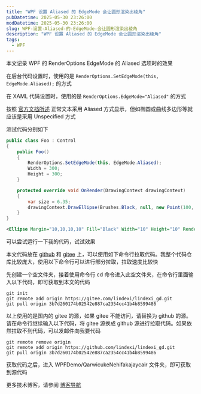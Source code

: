 ```yaml
---
title: "WPF 设置 Aliased 的 EdgeMode 会让圆形渲染出棱角"
pubDatetime: 2025-05-30 23:26:00
modDatetime: 2025-05-30 23:26:00
slug: WPF-设置-Aliased-的-EdgeMode-会让圆形渲染出棱角
description: "WPF 设置 Aliased 的 EdgeMode 会让圆形渲染出棱角"
tags:
  - WPF
---
```





本文记录 WPF 的 RenderOptions EdgeMode 的 Aliased 选项时的效果

<!--more-->


<!-- CreateTime:2025/05/31 07:26:00 -->

<!-- 发布 -->
<!-- 博客 -->

在后台代码设置时，使用的是 `RenderOptions.SetEdgeMode(this, EdgeMode.Aliased);` 的方式

在 XAML 代码设置时，使用的是 `RenderOptions.EdgeMode="Aliased"` 的方式

按照 [官方文档所述](https://learn.microsoft.com/en-us/dotnet/api/system.windows.media.edgemode?view=windowsdesktop-9.0 ) 正常文本采用 Aliased 方式显示，但如椭圆或曲线多边形等就应该是采用 Unspecified 方式

测试代码分别如下

```csharp
public class Foo : Control
{
    public Foo()
    {
        RenderOptions.SetEdgeMode(this, EdgeMode.Aliased);
        Width = 300;
        Height = 300;
    }

    protected override void OnRender(DrawingContext drawingContext)
    {
        var size = 6.35;
        drawingContext.DrawEllipse(Brushes.Black, null, new Point(100, 100), size, size);
    }
}
```

```xml
<Ellipse Margin="10,10,10,10" Fill="Black" Width="10" Height="10" RenderOptions.EdgeMode="Aliased" HorizontalAlignment="Left" VerticalAlignment="Top"/>
```

可以尝试运行一下我的代码，试试效果

本文代码放在 [github](https://github.com/lindexi/lindexi_gd/tree/3b7d260174b02542e887ca2354cc41b4b8599486/WPFDemo/QarwicukeNehifakajaycair) 和 [gitee](https://gitee.com/lindexi/lindexi_gd/blob/3b7d260174b02542e887ca2354cc41b4b8599486/WPFDemo/QarwicukeNehifakajaycair) 上，可以使用如下命令行拉取代码。我整个代码仓库比较庞大，使用以下命令行可以进行部分拉取，拉取速度比较快

先创建一个空文件夹，接着使用命令行 cd 命令进入此空文件夹，在命令行里面输入以下代码，即可获取到本文的代码

```
git init
git remote add origin https://gitee.com/lindexi/lindexi_gd.git
git pull origin 3b7d260174b02542e887ca2354cc41b4b8599486
```

以上使用的是国内的 gitee 的源，如果 gitee 不能访问，请替换为 github 的源。请在命令行继续输入以下代码，将 gitee 源换成 github 源进行拉取代码。如果依然拉取不到代码，可以发邮件向我要代码

```
git remote remove origin
git remote add origin https://github.com/lindexi/lindexi_gd.git
git pull origin 3b7d260174b02542e887ca2354cc41b4b8599486
```

获取代码之后，进入 WPFDemo/QarwicukeNehifakajaycair 文件夹，即可获取到源代码

更多技术博客，请参阅 [博客导航](https://blog.lindexi.com/post/%E5%8D%9A%E5%AE%A2%E5%AF%BC%E8%88%AA.html )
